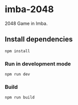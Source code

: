 # imba-2048

2048 Game in Imba.

## Install dependencies

```
npm install
```

### Run in development mode

```
npm run dev
```

### Build

```
npm run build
```
